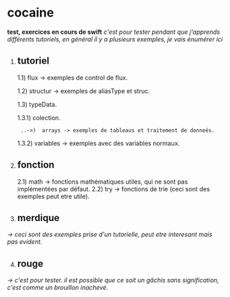 # cocaine

**test, exercices en cours de swift**
*c'est pour tester pendant que j'apprends différents tutoriels, en général il y a plusieurs exemples, je vais énumérer ici*


1) ## tutoriel

    1.1) flux  -> exemples de control de flux.
    
    1.2) structur  -> exemples de aliasType et struc.
    
    1.3) typeData.
    
    1.3.1) colection.
    
        ..->)  arrays -> exemples de tableaus et traitement de donneés.     
    1.3.2) variables -> exemples avec des variables normaux.

2) ## fonction

    2.1) math  -> fonctions mathématiques utiles, qui ne sont pas implémentées par défaut.
    2.2) try   -> fonctions de trie (ceci sont des exemples peut etre utile).

3) ## merdique
*-> ceci sont des exemples prise d'un tutorielle, peut etre interesant mais pas evident*.

4) ## rouge
*-> c'est pour tester. il est possible que ce soit un gâchis sans signification, c'est comme un brouillon inachevé*.
